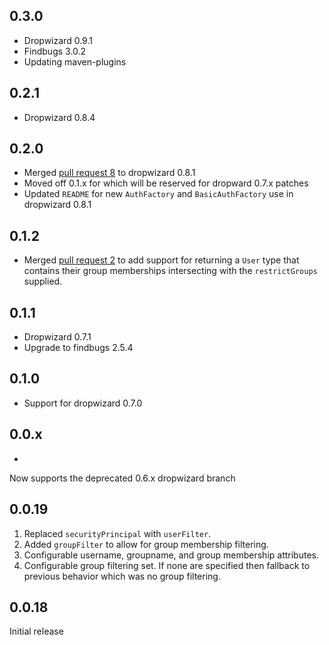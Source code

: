 0.3.0
-----
* Dropwizard 0.9.1
* Findbugs 3.0.2
* Updating maven-plugins

0.2.1
-----
* Dropwizard 0.8.4

0.2.0
-----
* Merged [pull request 8](https://github.com/yammer/dropwizard-auth-ldap/pull/8) to dropwizard 0.8.1
* Moved off 0.1.x for which will be reserved for dropward 0.7.x patches
* Updated `README` for new `AuthFactory` and `BasicAuthFactory` use in dropwizard 0.8.1

0.1.2
-----
* Merged [pull request 2](https://github.com/yammer/dropwizard-auth-ldap/pull/2) to add support for returning a `User` type that contains their group memberships intersecting with the `restrictGroups` supplied.

0.1.1
-----
* Dropwizard 0.7.1
* Upgrade to findbugs 2.5.4

0.1.0
-----
* Support for dropwizard 0.7.0

0.0.x
-----
* 
Now supports the deprecated 0.6.x dropwizard branch

0.0.19
------
1. Replaced `securityPrincipal` with `userFilter`.
2. Added `groupFilter` to allow for group membership filtering.
3. Configurable username, groupname, and group membership attributes.
4. Configurable group filtering set. If none are specified then fallback to previous behavior which was no group filtering.


0.0.18
------
Initial release
